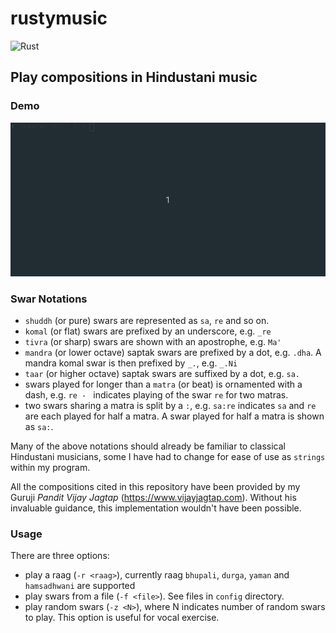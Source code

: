 # rustymusic

![Rust](https://github.com/nvasudevan/rustymusic/workflows/Rust/badge.svg)

## Play compositions in Hindustani music

### Demo

![Playing Raag Yaman](demo/demo.gif)

### Swar Notations

- `shuddh` (or pure) swars are represented as `sa`, `re` and so on.
- `komal` (or flat) swars are prefixed by an underscore, e.g. `_re`
- `tivra` (or sharp) swars are shown with an apostrophe, e.g. `Ma'`
- `mandra` (or lower octave) saptak swars are prefixed by a dot, e.g. `.dha`. 
  A mandra komal swar is then prefixed by `_.`, e.g. `_.Ni`
- `taar` (or higher octave) saptak swars are suffixed by a dot, e.g. `sa.`
- swars played for longer than a `matra` (or beat) is ornamented with a dash, e.g. `re - ` indicates playing
  of the swar `re` for two matras.
- two swars sharing a matra is split by a `:`, e.g. `sa:re` indicates `sa` and `re` are each played for
  half a matra. A swar played for half a matra is shown as `sa:`. 

Many of the above notations should already be familiar to classical Hindustani musicians,
some I have had to change for ease of use as `strings` within my program.

All the compositions cited in this repository have been provided by my
Guruji _Pandit Vijay Jagtap_ (https://www.vijayjagtap.com). Without his invaluable guidance,
this implementation wouldn't have been possible.

### Usage

There are three options:

- play a raag (`-r <raag>`), currently raag `bhupali`, `durga`, `yaman` and `hamsadhwani` are supported
- play swars from a file (`-f <file>`). See files in `config` directory.
- play random swars (`-z <N>`), where N indicates number of random swars to play. This option is useful for vocal exercise.

